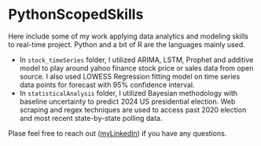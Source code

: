 # PythonScopedSkills

Here include some of my work applying data analytics and modeling skills to real-time project. Python and a bit of R are the languages mainly used. </br>

* In `stock_timeSeries` folder, I utilized ARIMA, LSTM, Prophet and additive model to play around yahoo finance stock price or sales data from open source. I also used LOWESS Regression fitting model on time series data points for forecast with 95% confidence interval.
* In `statisticalAnalysis` folder, I utilized Bayesian methodology with baseline uncertainty to predict 2024 US presidential election. Web scraping and regex techniques are used to access past 2020 election and most recent state-by-state polling data.

Plase feel free to reach out ([myLinkedIn](https://linkedin.com/in/pinghsuanlin)) if you have any questions. 




